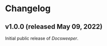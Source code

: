 # Changelog
<!--- Template:

## vX.X.X (released XXX XX, XXXX)

### Incompatible Changes

### New Features

### Bugfixes

### Miscellaneous

-->
## v1.0.0 (released May 09, 2022)

Initial public release of *Docsweeper*.
